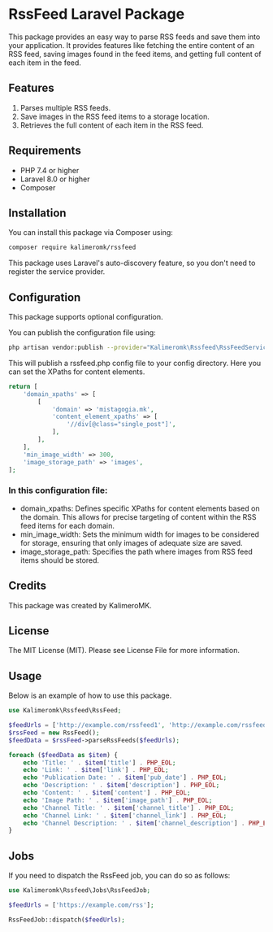 # RssFeed Laravel Package

This package provides an easy way to parse RSS feeds and save them into your application. It provides features like fetching the entire content of an RSS feed, saving images found in the feed items, and getting full content of each item in the feed.

## Features

1. Parses multiple RSS feeds.
2. Save images in the RSS feed items to a storage location.
3. Retrieves the full content of each item in the RSS feed.

## Requirements

* PHP 7.4 or higher
* Laravel 8.0 or higher
* Composer

## Installation

You can install this package via Composer using:


``` bash 
composer require kalimeromk/rssfeed
```

This package uses Laravel's auto-discovery feature, so you don't need to register the service provider.

## Configuration

This package supports optional configuration.

You can publish the configuration file using:

``` bash 
php artisan vendor:publish --provider="Kalimeromk\Rssfeed\RssFeedServiceProvider" --tag="config"
```

This will publish a rssfeed.php config file to your config directory. Here you can set the XPaths for content elements.

```php
return [
    'domain_xpaths' => [
        [
            'domain' => 'mistagogia.mk',
            'content_element_xpaths' => [
                '//div[@class="single_post"]',
            ],
        ],
    ],
    'min_image_width' => 300,
    'image_storage_path' => 'images',
];

```
### In this configuration file:

* domain_xpaths: Defines specific XPaths for content elements based on the domain. This allows for precise targeting of content within the RSS feed items for each domain.
* min_image_width: Sets the minimum width for images to be considered for storage, ensuring that only images of adequate size are saved.
* image_storage_path: Specifies the path where images from RSS feed items should be stored.
## Credits

This package was created by KalimeroMK.

## License

The MIT License (MIT). Please see License File for more information.

## Usage

Below is an example of how to use this package.

```php
use Kalimeromk\Rssfeed\RssFeed;

$feedUrls = ['http://example.com/rssfeed1', 'http://example.com/rssfeed2'];
$rssFeed = new RssFeed();
$feedData = $rssFeed->parseRssFeeds($feedUrls);

foreach ($feedData as $item) {
    echo 'Title: ' . $item['title'] . PHP_EOL;
    echo 'Link: ' . $item['link'] . PHP_EOL;
    echo 'Publication Date: ' . $item['pub_date'] . PHP_EOL;
    echo 'Description: ' . $item['description'] . PHP_EOL;
    echo 'Content: ' . $item['content'] . PHP_EOL;
    echo 'Image Path: ' . $item['image_path'] . PHP_EOL;
    echo 'Channel Title: ' . $item['channel_title'] . PHP_EOL;
    echo 'Channel Link: ' . $item['channel_link'] . PHP_EOL;
    echo 'Channel Description: ' . $item['channel_description'] . PHP_EOL;
}
```
## Jobs

If you need to dispatch the RssFeed job, you can do so as follows:

```php
use Kalimeromk\Rssfeed\Jobs\RssFeedJob;

$feedUrls = ['https://example.com/rss'];

RssFeedJob::dispatch($feedUrls);
```